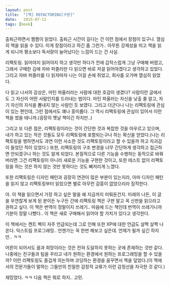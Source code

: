 ```yaml
---
layout: post
title:  "[책] REFACTORING[구판]"
date:   2015-07-11
tags: [book]
---
```


출퇴근하면서 짬짬이 읽었다. 출퇴근 시간이 길다는 건 이런 점에서 장점이 있구나. 열심히 책을 읽을 수 있다. 이게 장점이라고 하긴 좀 그런가.. 아무튼 강제성을 띄고 책을 읽게 되니까 평소보다 독서량이 늘어났다는 느낌이 드는 건 사실. 

  리팩토링. 읽어야지 읽어야지 하고 생각만 하다가 전에 갑작스럽게 그냥 구매해 버렸고, 그래서 구매한 김에 자바 퍼즐러만 다 읽으면 바로 저걸 읽어야겠다고 생각하고 있었다. 그리고 자바 퍼즐러를 다 읽자마자 나는 이걸 손에 쥐었고, 회사를 오가며 열심히 읽었다. 

  다 읽고 나서의 감상은, 마틴 파울러라는 사람에 대한 호감이 생겼다? 사람이란 글에서도 그 자신이 어떤 사람인지를 드러내는 법이다. 마틴 파울러는 자신을 낮출 줄 알고, 자기 자신의 지식을 뽐내지 않는 사람인 듯 보였다. 그리고 더군다나 나는 리팩토링에 관심이 있는 편인데, 그런 점에서도 꽤나 흥미롭다. 그 역시 리팩토링에 관심이 있어서 이런 책을 썼을 테니까.(굉장히 옛날 책이긴 하지만..) 

  그리고 또 다른 점은, 리팩토링이라는 것이 간단한 것과 복잡한 것을 아우르고 있으며, 내가 하고 있는 작은 것들도 모두 리팩토링에 포함되는구나 하는 확신을 얻었다.(나는 리팩토링을 행하면서도 과연 이런 사소한 것도 리팩토링이라고 할 수 있을까 하고 자괴감이 들었던 적이 있었다.) 또한, 리팩토링의 구조 변경을 너무 간단하게 생각하고 접근하면 안되겠구나 하는 것도 알게 되었다. 본질적으로 다른 기능을 수행하는 동작으로 바꿔버리면 그건 리팩토링이 아니라 새로운 기능을 구현한 것이고, 또한 테스트 없이 리팩토링을 하는 것은 하지 않는 것만 못하다는 것도 뼈저리게 느꼈다. 

  또한 리팩토링은 디자인 패턴과 굉장히 연관이 많은 부분이 있는지라, 아마 디자인 패턴을 읽지 않고 리팩토링부터 읽었으면 별로 아무런 감흥이 없었으리라 짐작한다. 

  아. 이 책을 읽으면서 가장 하고 싶은 말을 왜 지금까지 미뤄둔건지. 미래의 나든, 이 글을 우연찮게 보게 된 분이든 누구든 간에 리팩토링 책은 구판 말고 꼭 신판을 읽으라고 권하고 싶다. 이 책은 번역이 정말이지 쓰레기.. 마음에 드는 책인데 번역이 쓰레기니까 기분이 정말 나빴다.. 이 책은 새로 구매해서 읽어야 할 가치가 있다고 생각한다. 

  이 책에서는 켄트 벡이 자주 언급되는데 그로 인해 또한 XP에 대한 언급도 살짝 살짝 나온다. 익스트림 프로그래밍.. 언젠가는 꼭 한번 해보고 싶은데. 언제가 될까 싶긴 하지만.. ㅋㅋ 

  어른이 되어서도 꿈과 희망이라는 것은 전혀 도달하지 못하는 곳에 존재하는 것만 같다. 나중에는 친구들과 팀을 꾸리고 내가 원하는 환경에서 원하는 프로그래밍을 할 수 있을까? 이런 리팩토링도 즐겁게 의논하며 코딩하는 환경을 꿈꾸면서 책을 덮었다.(이 책에서의 전문가들이 말하는 그들만의 친밀한 감정적 교류가 이런 감정선을 자극한 것 같다.) 

  재밌었다. ㅋㅋ 다음 책은 뭐로 하지.. 고민.